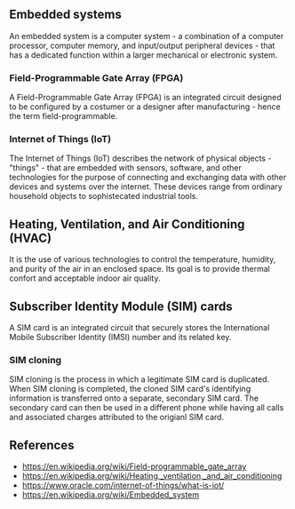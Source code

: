 ## Embedded systems
An embedded system is a computer system - a combination of a computer processor, computer memory, and input/output peripheral devices - that has a dedicated function within a larger mechanical or electronic system.
### Field-Programmable Gate Array  (FPGA)
A Field-Programmable Gate Array (FPGA) is an integrated circuit designed to be configured by a costumer or a designer after manufacturing - hence the term field-programmable.

### Internet of Things (IoT)
The Internet of Things (IoT) describes the network of physical objects - "things" - that are embedded with sensors, software, and other technologies for the purpose of connecting and exchanging data with other devices and systems over the internet. These devices range from ordinary household objects to sophistecated industrial tools.

## Heating, Ventilation, and Air Conditioning (HVAC)
It is the use of various technologies to control the temperature, humidity, and purity of the air in an enclosed space. Its goal is to provide thermal confort and acceptable indoor air quality.

## Subscriber Identity Module (SIM) cards
A SIM card is an integrated circuit that securely stores the International Mobile Subscriber Identity (IMSI) number and its related key.
### SIM cloning
SIM cloning is the process in which a legitimate SIM card is duplicated. When SIM cloning is completed, the cloned SIM card's identifying information is transferred onto a separate, secondary SIM card. The secondary card can then be used in a different phone while having all calls and associated charges attributed to the origianl SIM card.

## References
- https://en.wikipedia.org/wiki/Field-programmable_gate_array
- https://en.wikipedia.org/wiki/Heating,_ventilation,_and_air_conditioning
- https://www.oracle.com/internet-of-things/what-is-iot/
- https://en.wikipedia.org/wiki/Embedded_system
